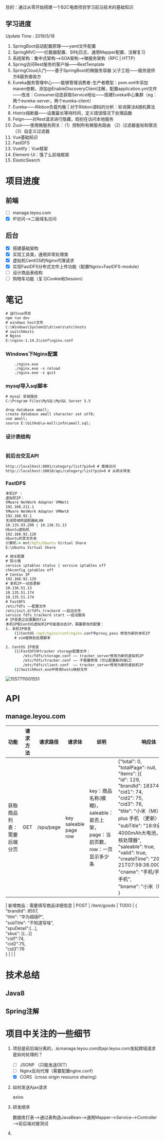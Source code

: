 目的：通过从零开始搭建一个B2C电商项目学习前沿技术的基础知识

## 学习进度

Update Time : 2019/5/18

1. SpringBoot自动配置原理——yaml文件配置
2. SpringMVC——拦截器配置、Slf4j日志、通用Mapper配置、注解复习
3. 系统架构：集中式架构——>SOA架构——>微服务架构（RPC | HTTP）
4. Spring访问Rest服务的客户端——RestTemplate
5. SpringCloud入门——基于SpringBoot的微服务容器
    父子工程——服务提供方&服务接收方
6. Eureka服务管理中心——能够管理消费者-生产者模型：pom.xml中添加maven依赖，添加@EnableDiscoveryClient注解，配置application.yml文件——改进：Consumer动态获取Service地址——搭建Eureka中心集群（eg：两个eureka-server，两个eureka-client）
7. Eureka——Ribbon负载均衡 | 对于Ribbon源码的分析：轮询算法&随机算法
8. Histrix熔断器——设置最长等待时间，定义错误情况下处理函数
9. Feign——对Rest请求进行隐藏，假扮在访问本地服务
10. Zuul——使用微服务网关：（1）控制所有微服务路由 （2）过滤器鉴权和限流（3）自定义过滤器
11. Vue基础知识
12. FastDFS
13. Vuetify：Vue框架
14. Element-Ui：饿了么前端框架
15. ElasticSearch

# 项目进度

## 前端

- [ ] manage.leyou.com
- [x] IP访问——>二级域名访问

## 后台

- [x] 搭建基础架构
- [x] 实现工具类，通用异常处理类
- [x] 虚拟机CentOS的Nginx代理请求
- [x] 实现FastDFS分布式文件上传功能（配置Ngnix+FastDFS-module）
- [ ] 设计商品表结构
- [ ] 购物车功能（复习Cookie和Session）

# 笔记

```cmd
# 运行vue项目
npm run dev 
# windows host文件
C:\Windows\System32\drivers\etc\hosts
# switchHosts
# Nginx
E:\nginx-1.14.2\conf\nginx.conf
```

###  Windows下Nginx配置

```
	./nginx.exe
	./nginx.exe -s reload
	./nginx.exe -s quit
```

### mysql导入sql脚本

```cmd
# mysql 安装路径
C:\Program Files\MySQL\MySQL Server 5.5

drop database amall;
create database amall character set utf8;
use amall;
source ‪E:\GitHub\a-mall\info\amall.sql;
```

### 设计表结构

```cmd

```

### 前后台交互API

```cmd
http://localhost:8081/category/list?pid=0 # 直接访问
http://localhost:10010/api/category/list?pid=0 # 从网关转发
```

### FastDFS

```cmd
本机IP ：
虚拟机IP：
VMware NetWork Adapter VMNet1
192.168.211.1
VMware NetWork Adapter VMNet8
192.168.92.1
无线局域网适配器WLAN
10.135.93.200 | 10.136.51.13
Ubuntu虚拟机
192.168.92.128
Ubuntu共享文件夹
计算机-> mnt/hgfs/Ubuntu Virtual Share
E:\Ubuntu Virtual Share
```



```cmd
# 相关配置
# 防火墙
service iptables status | service iptables off
chkconfig iptables off
# Centos IP
192.168.92.129
# 本机IP——动态更新
10.136.51.13
10.135.51.174
10.135.51.174
# FastDFS
/etc/fdfs ——配置文件
/etc/init.d/fdfs_trackerd ——启动文件
service fdfs_trackerd start ——启动服务
# IP变更之后需要的fix
本机IP和CentOS虚拟机IP可能是动态IP，需要更改的配置：
1. 本机IP改变
	(1)CentOS /opt/nginx/conf/nginx.conf中proxy_pass 修改为新的本机IP
	# vim替换批处理脚本
	
2. CentOS IP改变
	(1)FastDFS中tracker storage配置文件：
		/etc/fdfs/storage.conf —— tracker_server修改为新的虚拟机IP
		/etc/fdfs/tracker.conf —— 不需要修改（可以配置新的端口）
		/etc/fdfs/client.conf  —— tracker_server修改为新的虚拟机IP
	(2)SwitchHost.exe中修改hosts映射文件	
```

![1557711001551](C:\Users\mio\AppData\Roaming\Typora\typora-user-images\1557711001551.png)

# API

## manage.leyou.com

| 功能 | 请求方法 | 请求路径  | 请求体 | 说明  | 响应体  | 说明|
| --- | ------- | -------- | ----- | ---- | ----- | ----- |
| 获取商品列表：需要后端分页 | GET  | /spu/page | key<br/>saleable<br/>page<br/>row<br/> | key：商品名称(模糊)，<br/>saleable：是否上架，<br/>page：当前页数，<br/>row：一页显示多少条 | {"total": 0,<br/>"totalPage": null,<br/>"items": [{<br/>"id": 129,<br/>"brandId": 18374,<br/>"cid1": 74,<br/>"cid2": 75,<br/>"cid3": 76,<br/>"title": "小米（MI） 红米5 plus 手机 （更新）",<br/>"subTitle": "18:9全面屏，4000mAh大电池，骁龙八核处理器",<br/>"saleable": true,<br/>"valid": true,<br/>"createTime": "2018-04-21T07:59:38.000+0000",<br/>"cname": "手机/手机通讯/手机",<br/>"bname": "小米（MI）"}]<br/>}| total：商品总条数<br/>totalPage：总共多少页<br/>items：商品列表，每个item包含商品的详细信息 |

| 新增商品：需要填写商品详细信息 | POST     | /item/goods |  TODO   | { <br/>  "brandId": 8557,<br/>"title": "华为超级P",<br/>"subTitle": "不知道写啥", <br/> "spuDetail":[...],<br/>"skus": [{...}]<br/>"cid1":74,<br/>"cid2":75,<br/>"cid3":76<br/>} |         |             |





# 技术总结

## Java8

## Spring注解

# 项目中关注的一些细节

1. 项目是前后端分离的，从manage.leyou.com向api.leyou.com发起跨域请求是如何处理的？

    - [ ] JSONP （只能发送GET）
    - [ ] Nginx反向代理（需要配置nginx.conf）
    - [x] CORS（cross origin resource sharing）

2. 如何发送Ajax请求

    axios

3. 研发顺序

    数据库打表——>通过表构造JavaBean——>通用Mapper——>Service——>Controller——>前后端对接测试

4. 
















